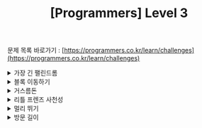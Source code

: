 ﻿---
toc: true
title:  "[Programmers] Level 3"
last_modified_at:   2020-10-04
categories : PS2020
excerpt: "3주차"
image: "/images/programmers.png"
sitemap :
  changefreq : weekly
  priority : 1.0
use_math: true
---
문제 목록 바로가기 : [https://programmers.co.kr/learn/challenges](https://programmers.co.kr/learn/challenges)<br>

<!-- 가장 긴 팰린드롬 -->
<details>
<summary>가장 긴 팰린드롬</summary>
<div markdown="1">
Link : [https://programmers.co.kr/learn/courses/30/lessons/12904](https://programmers.co.kr/learn/courses/30/lessons/12904)<br>

### solution
<script src="https://gist.github.com/yooniversal/7a8182e425c04e6071b5e4995502da15.js"></script>

어떻게 풀어볼까 고민하다가 문자열 최대 길이가 생각보다 길지 않아서 간단하게 풀었다.<br>
범위가 좀만 커졌어도 TLE 받기 쉬울 것 같은데 나중엔 범위가 긴 문제로 한 번 풀어봐야겠다.

</div>
</details>

<!-- 블록 이동하기 -->
<details>
<summary>블록 이동하기</summary>
<div markdown="1">
Link : [https://programmers.co.kr/learn/courses/30/lessons/60063](https://programmers.co.kr/learn/courses/30/lessons/60063)<br>

### solution
<script src="https://gist.github.com/yooniversal/969c5cf67d05b767ceba8d8963e04987.js"></script>

BFS 문제다. 범위 밖으로 나가지 않도록 그리고 벽과 부딪히지 않도록 설정해주는게 전부다.<br>
이게 전부지만 직접 짜보려 하면 좀 귀찮다. 회전하는 경우 코드를 줄여 쓸 생각이 떠오르지 않았다.<br>
로봇이 가로로 있을 때, 세로로 있을 때 각각의 경우를 또한 체크해줘야 한다.<br>
구현이 좀 빡센 BFS라고 생각한다.

</div>
</details>

<!-- 거스름돈 -->
<details>
<summary>거스름돈</summary>
<div markdown="1">
Link : [https://programmers.co.kr/learn/courses/30/lessons/12907](https://programmers.co.kr/learn/courses/30/lessons/12907)<br>

### solution
<script src="https://gist.github.com/yooniversal/b501c8fc8044a78aa7ae46b7869e8ebc.js"></script>

DP 유형이다. 재귀를 통해 메모이제이션을 처음에 이용했는데 효율성 테스트에서 시간 초과를 받았다.<br>
왜 메모리 초과말고 시간 초과를 받았는지 잘 모르겠지만.. 결론적으로 이 문제는 1차원 배열만으로 해결이 가능하다.<br>
화폐 단위들을 정렬해준 후 진행해야 한다.<br>
[BOJ 2293: 동전 1](https://www.acmicpc.net/problem/2293)과 같은 문제.

</div>
</details>

<!-- 리틀 프렌즈 사천성 -->
<details>
<summary>리틀 프렌즈 사천성</summary>
<div markdown="1">
Link : [https://programmers.co.kr/learn/courses/30/lessons/1836](https://programmers.co.kr/learn/courses/30/lessons/1836)<br>

### solution
<script src="https://gist.github.com/yooniversal/35c7df3f5ffe3e1bb4bbaeff4e5a6e8b.js"></script>

이게 브루트 포스로 해결이 될까 생각을 해보다가 조금 간단하게 풀 수 있는 방법이 생각났다.<br>
결론적으로는 브루트 포스로도 풀 수 있지만 내가 푼 방법은 다음과 같다.<br>
구현이 어렵진 않았다. 다만 break문 1개를 잘못써서 내내 고생했다..<br>
<br>
1. 같은 알파벳은 총 2번만 등장한다. 각각을 출발점, 도착점으로 설정한다.
2. 출발점으로부터 도착점으로 갈 때는 1번만 꺾어야 하므로 가로->세로, 세로->가로 2가지 케이스를 계산한다.
3. 출발점에서 도착점으로 도달 가능한 경우 모두 이동가능한 점 '.'으로 바꿔준다.

</div>
</details>

<!-- 멀리 뛰기 -->
<details>
<summary>멀리 뛰기</summary>
<div markdown="1">
Link : [https://programmers.co.kr/learn/courses/30/lessons/12914](https://programmers.co.kr/learn/courses/30/lessons/12914)<br>

### solution
<script src="https://gist.github.com/yooniversal/9c04c34ca5c4983c8a3495b7cd4b6838.js"></script>

단순 DP 유형. 오버플로우에 주의하기!<br>
$$f(n) = f(n-1) + f(n-2)$$

</div>
</details>

<!-- 방문 길이 -->
<details>
<summary>방문 길이</summary>
<div markdown="1">
Link : [https://programmers.co.kr/learn/courses/30/lessons/49994](https://programmers.co.kr/learn/courses/30/lessons/49994)<br>

### solution
<script src="https://gist.github.com/yooniversal/cdaa4032d8365920672abcd1a86fd2af.js"></script>

걸었던 길 중 중복되지 않는 길의 길이를 구해야 한다.<br>
크게 어렵지는 않지만 특정 길을 앞뒤로 갔을 때 2번 카운트되지 않도록 하는게 포인트.

</div>
</details>

<script src="https://utteranc.es/client.js"
        repo="yooniversal/blog-comments"
        issue-term="pathname"
        theme="github-light"
        crossorigin="anonymous"
        async>
</script>
